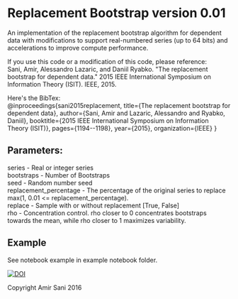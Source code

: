 # Replacement Bootstrap version 0.01
An implementation of the replacement bootstrap algorithm for dependent data with modifications to support real-numbered series (up to 64 bits) and accelerations to improve compute performance.  

If you use this code or a modification of this code, please reference:  
Sani, Amir, Alessandro Lazaric, and Daniil Ryabko. "The replacement bootstrap for dependent data." 2015 IEEE International Symposium on Information Theory (ISIT). IEEE, 2015.

Here's the BibTex:  
@inproceedings{sani2015replacement,
  title={The replacement bootstrap for dependent data},
  author={Sani, Amir and Lazaric, Alessandro and Ryabko, Daniil},
  booktitle={2015 IEEE International Symposium on Information Theory (ISIT)},
  pages={1194--1198},
  year={2015},
  organization={IEEE}
}

## Parameters:
series - Real or integer series  
bootstraps - Number of Bootstraps  
seed - Random number seed  
replacement_percentage - The percentage of the original series to replace max(1, 0.01 <= replacement_percentage).  
replace - Sample with or without replacement [True, False]  
rho - Concentration control. rho closer to 0 concentrates bootstraps towards the mean, while rho closer to 1 maximizes variability.  

## Example
See notebook example in example notebook folder.



[![DOI](https://zenodo.org/badge/73730223.svg)](https://zenodo.org/badge/latestdoi/73730223)


Copyright Amir Sani 2016

